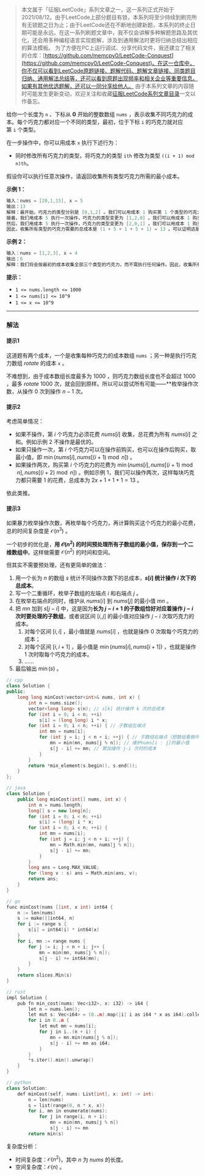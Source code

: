 > 本文属于「征服LeetCode」系列文章之一，这一系列正式开始于2021/08/12。由于LeetCode上部分题目有锁，本系列将至少持续到刷完所有无锁题之日为止；由于LeetCode还在不断地创建新题，本系列的终止日期可能是永远。在这一系列刷题文章中，我不仅会讲解多种解题思路及其优化，还会用多种编程语言实现题解，涉及到通用解法时更将归纳总结出相应的算法模板。
> <b></b>
> 为了方便在PC上运行调试、分享代码文件，我还建立了相关的仓库：[https://github.com/memcpy0/LeetCode-Conquest](https://github.com/memcpy0/LeetCode-Conquest)。在这一仓库中，你不仅可以看到LeetCode原题链接、题解代码、题解文章链接、同类题目归纳、通用解法总结等，还可以看到原题出现频率和相关企业等重要信息。如果有其他优选题解，还可以一同分享给他人。
> <b></b>
> 由于本系列文章的内容随时可能发生更新变动，欢迎关注和收藏[征服LeetCode系列文章目录](https://memcpy0.blog.csdn.net/article/details/119656559)一文以作备忘。

给你一个长度为 `n` 、下标从 **0** 开始的整数数组 `nums` ，表示收集不同巧克力的成本。每个巧克力都对应一个不同的类型，最初，位于下标 `i` 的巧克力就对应第 `i` 个类型。

在一步操作中，你可以用成本 `x` 执行下述行为：
- 同时修改所有巧克力的类型，将巧克力的类型 `ith` 修改为类型 `((i + 1) mod n)th`。

假设你可以执行任意次操作，请返回收集所有类型巧克力所需的最小成本。

**示例 1：**
```cpp
输入：nums = [20,1,15], x = 5
输出：13
解释：最开始，巧克力的类型分别是 [0,1,2] 。我们可以用成本 1 购买第 1 个类型的巧克力。
接着，我们用成本 5 执行一次操作，巧克力的类型变更为 [1,2,0] 。我们可以用成本 1 购买第 2 个类型的巧克力。
然后，我们用成本 5 执行一次操作，巧克力的类型变更为 [2,0,1] 。我们可以用成本 1 购买第 0 个类型的巧克力。
因此，收集所有类型的巧克力需要的总成本是 (1 + 5 + 1 + 5 + 1) = 13 。可以证明这是一种最优方案。
```
**示例 2：**
```cpp
输入：nums = [1,2,3], x = 4
输出：6
解释：我们将会按最初的成本收集全部三个类型的巧克力，而不需执行任何操作。因此，收集所有类型的巧克力需要的总成本是 1 + 2 + 3 = 6 。
```
**提示：**
- `1 <= nums.length <= 1000`
- `1 <= nums[i] <= 10^9`
- `1 <= x <= 10^9`

---
### 解法
#### 提示1
这道题有两个成本，一个是收集每种巧克力的成本数组 `nums` ；另一种是执行巧克力数组 *rotate* 的成本 `x` 。

不难想到，由于成本数组长度最多为 $1000$ ，则巧克力数组长度也不会超过 $1000$ ，最多 *rotate* $1000$ 次，就会回到原样。所以可以尝试所有可能——**枚举操作次数，从操作 $0$ 次到操作 $n−1$ 次。
#### 提示2

考虑简单情况：
- 如果不操作，第 $i$ 个巧克力必须花费 $\textit{nums}[i]$ 收集，总花费为所有 $\textit{nums}[i]$ 之和。例如示例 2 不操作是最优的。
- 如果只操作一次，第 $i$ 个巧克力可以在操作前购买，也可以在操作后购买，取最小值，即 $\min(\textit{nums}[i], \textit{nums}[(i+1)\bmod n])$ 。
- 如果操作两次，购买第 $i$ 个巧克力的花费为 $\min(\textit{nums}[i], \textit{nums}[(i+1)\bmod n], \textit{nums}[(i+2) \bmod n])$ 。例如示例 1，我们可以操作两次，这样每块巧克力都只需要 $1$ 的花费，总成本为 $2x+1+1+1=13$ 。

依此类推。
#### 提示3
如果暴力枚举操作次数，再枚举每个巧克力，再计算购买这个巧克力的最小花费，总的时间复杂度是 $\mathcal{O}(n^3)$ 。

一个初步的优化是，**用 $\mathcal{O}(n^2)$ 的时间预处理所有子数组的最小值，保存到一个二维数组中**。这样做需要 $\mathcal{O}(n^2)$ 的时间和空间。

但其实不需要预处理，还有更简单的做法：
1. 用一个长为 $n$ 的数组 $s$ 统计不同操作次数下的总成本，**$s[i]$ 统计操作 $i$ 次下的总成本**。
2. 写一个二重循环，枚举子数组的左端点 $i$ 和右端点 $j$ 。
3. 在枚举右端点的同时，维护从 $\textit{nums}[i]$ 到 $\textit{nums}[j]$ 的最小值 $\textit{mn}$ 。
4. 把 $\textit{mn}$ 加到 $s[j−i]$ 中，这是因为**长为 $j-i+1$ 的子数组恰好对应着操作 $j-i$ 次时要处理的子数组**，或者说区间 $[i,j]$ 的最小值对应操作 $j-i$ 次取巧克力的成本。
    1. 对每个区间 $[i,i]$ ，最小值就是 $nums[i]$ ，也就是操作 $0$ 次取每个巧克力的成本；
    2. 对每个区间 $[i,i+1]$ ，最小值是 $\min(nums[i], nums[i+1])$ ，也就是操作 $1$ 次时取每个巧克力的成本。
    3. ……
5. 最后输出 $\min(s)$ 。

```cpp
// cpp
class Solution {
public:
    long long minCost(vector<int>& nums, int x) {
        int n = nums.size();
        vector<long long> s(n); // s[k] 统计操作 k 次的总成本
        for (int i = 0; i < n; ++i)
            s[i] = (long long) i * x;
        for (int i = 0; i < n; ++i) { // 子数组左端点
            int mn = nums[i];
            for (int j = i; j < n + i; ++j) { // 子数组右端点（把数组看做环状）
                mn = min(mn, nums[j % n]); // 维护nums[i : j]的最小值
                s[j - i] += mn; // 累加操作 j-i 次时的成本
            }
        }
        return *min_element(s.begin(), s.end());
    }
};

// java
class Solution {
    public long minCost(int[] nums, int x) {
        int n = nums.length;
        long[] s = new long[n];
        for (int i = 0; i < n; ++i) 
            s[i] = (long) i * x;
        for (int i = 0; i < n; ++i) {
            int mn = nums[i];
            for (int j = i; j < n + i; ++j) {
                mn = Math.min(mn, nums[j % n]);
                s[j - i] += mn;
            }
        }
        long ans = Long.MAX_VALUE;
        for (long v : s) ans = Math.min(ans, v);
        return ans;
    }
}

// go
func minCost(nums []int, x int) int64 {
    n := len(nums)
    s := make([]int64, n)
    for i := range s {
        s[i] = int64(i) * int64(x)
    }
    for i, mn := range nums {
        for j := i; j < n + i; j++ {
            mn = min(mn, nums[j % n]);
            s[j - i] += int64(mn);
        }
    }
    return slices.Min(s)
}

// rust
impl Solution {
    pub fn min_cost(nums: Vec<i32>, x: i32) -> i64 {
        let n = nums.len();
        let mut s: Vec<i64> = (0..n).map(|i| i as i64 * x as i64).collect();
        for i in 0..n {
            let mut mn = nums[i];
            for j in i..(n + i) {
                mn = mn.min(nums[j % n]);
                s[j - i] += mn as i64;
            }
        }
        *s.iter().min().unwrap()
    }
}

// python
class Solution:
    def minCost(self, nums: List[int], x: int) -> int:
        n = len(nums)
        s = list(range(0, n * x, x))
        for i, mn in enumerate(nums):
            for j in range(i, n + i):
                mn = min(mn, nums[j % n])
                s[j - i] += mn
        return min(s)
```
复杂度分析：
- 时间复杂度：$\mathcal{O}(n^2)$，其中 $n$ 为 $\textit{nums}$ 的长度。
- 空间复杂度：$\mathcal{O}(n)$ 。
